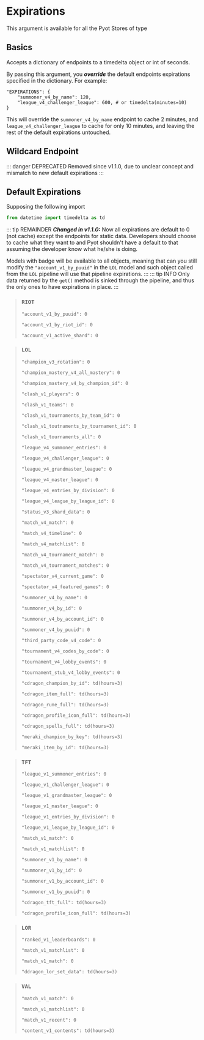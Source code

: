 # Expirations

This argument is available for all the Pyot Stores of type <Badge text="Pyot Cache" vertical="middle" />

## Basics
Accepts a dictionary of endpoints to a timedelta object or int of seconds.

By passing this argument, you **_override_** the default endpoints expirations specified in the dictionary. For example:

```python{2,3}
"EXPIRATIONS": {
    "summoner_v4_by_name": 120,
    "league_v4_challenger_league": 600, # or timedelta(minutes=10)
}
```
This will override the `summoner_v4_by_name` endpoint to cache 2 minutes, and `league_v4_challenger_league` to cache for only 10 minutes, and leaving the rest of the default expirations untouched.

## Wildcard Endpoint
::: danger DEPRECATED
Removed since v1.1.0, due to unclear concept and mismatch to new default expirations
:::

## Default Expirations
Supposing the following import
```python
from datetime import timedelta as td
```
::: tip REMAINDER
**_Changed in v1.1.0:_** Now all expirations are default to 0 (not cache) except the endpoints for static data. Developers should choose to cache what they want to and Pyot shouldn't have a default to that assuming the developer know what he/she is doing.

Models with <Badge text="Global" type="error" vertical="middle" /> badge will be available to all objects, meaning that can you still modify the `"account_v1_by_puuid"` in the `LOL` model and such object called from the `LOL` pipeline will use that pipeline expirations.
:::
::: tip INFO
Only data returned by the `get()` method is sinked through the pipeline, and thus the only ones to have expirations in place.
:::

> ### `RIOT` <Badge text="Model" type="warning" vertical="middle" /> <Badge text="Global" type="error" vertical="middle" />
>`"account_v1_by_puuid": 0`
>
>`"account_v1_by_riot_id": 0`
>
>`"account_v1_active_shard": 0`

> ### `LOL` <Badge text="Model" type="warning" vertical="middle" />
>`"champion_v3_rotation": 0`
>
>`"champion_mastery_v4_all_mastery": 0`
>
>`"champion_mastery_v4_by_champion_id": 0`
>
>`"clash_v1_players": 0`
>
>`"clash_v1_teams": 0`
>
>`"clash_v1_tournaments_by_team_id": 0`
>
>`"clash_v1_toutnaments_by_tournament_id": 0`
>
>`"clash_v1_tournaments_all": 0`
>
>`"league_v4_summoner_entries": 0`
>
>`"league_v4_challenger_league": 0`
>
>`"league_v4_grandmaster_league": 0`
>
>`"league_v4_master_league": 0`
>
>`"league_v4_entries_by_division": 0`
>
>`"league_v4_league_by_league_id": 0`
>
>`"status_v3_shard_data": 0`
>
>`"match_v4_match": 0`
>
>`"match_v4_timeline": 0`
>
>`"match_v4_matchlist": 0`
>
>`"match_v4_tournament_match": 0`
>
>`"match_v4_tournament_matches": 0`
>
>`"spectator_v4_current_game": 0`
>
>`"spectator_v4_featured_games": 0`
>
>`"summoner_v4_by_name": 0`
>
>`"summoner_v4_by_id": 0`
>
>`"summoner_v4_by_account_id": 0`
>
>`"summoner_v4_by_puuid": 0`
>
>`"third_party_code_v4_code": 0`
>
> `"tournament_v4_codes_by_code": 0`
>
> `"tournament_v4_lobby_events": 0`
>
> `"tournament_stub_v4_lobby_events": 0`
>
>`"cdragon_champion_by_id": td(hours=3)`
>
>`"cdragon_item_full": td(hours=3)`
>
>`"cdragon_rune_full": td(hours=3)`
>
>`"cdragon_profile_icon_full": td(hours=3)`
>
>`"cdragon_spells_full": td(hours=3)`
>
>`"meraki_champion_by_key": td(hours=3)`
>
>`"meraki_item_by_id": td(hours=3)`


> ### `TFT` <Badge text="Model" type="warning" vertical="middle" />
>`"league_v1_summoner_entries": 0`
>
>`"league_v1_challenger_league": 0`
>
>`"league_v1_grandmaster_league": 0`
>
>`"league_v1_master_league": 0`
>
>`"league_v1_entries_by_division": 0`
>
>`"league_v1_league_by_league_id": 0`
>
>`"match_v1_match": 0`
>
>`"match_v1_matchlist": 0`
>
>`"summoner_v1_by_name": 0`
>
>`"summoner_v1_by_id": 0`
>
>`"summoner_v1_by_account_id": 0`
>
>`"summoner_v1_by_puuid": 0`
>
>`"cdragon_tft_full": td(hours=3)`
>
>`"cdragon_profile_icon_full": td(hours=3)`

> ### `LOR` <Badge text="Model" type="warning" vertical="middle" />
> `"ranked_v1_leaderboards": 0`
>
> `"match_v1_matchlist": 0`
>
> `"match_v1_match": 0`
>
> `"ddragon_lor_set_data": td(hours=3)`


> ### `VAL` <Badge text="Model" type="warning" vertical="middle" />
>`"match_v1_match": 0`
>
>`"match_v1_matchlist": 0`
>
>`"match_v1_recent": 0`
>
>`"content_v1_contents": td(hours=3)`
